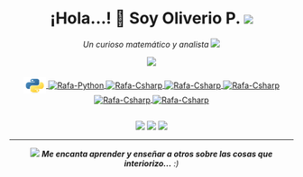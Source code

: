 <h1 align="center">¡Hola...! 👋 Soy Oliverio P. <img src="https://media.giphy.com/media/ES4Vcv8zWfIt2/giphy.gif" width="50"></h1>
<p align="center"><em>Un curioso matemático y analista </a><img src="https://media.giphy.com/media/BmmfETghGOPrW/giphy.gif" width="50"> 
</em></p>

<div align="center">
  <a href="https://github.com/OliverioPD">
  <img height="180em" src="https://github-readme-stats.vercel.app/api?username=OliverioPD&show_icons=true&theme=dark&include_all_commits=true&count_private=true"/>
<div style="display: inline_block"><br>
  <img align="center" alt="Rafa-Python" height="30" width="40" src="https://raw.githubusercontent.com/devicons/devicon/master/icons/python/python-original.svg">
  <img align="center" alt="Rafa-Python" height="30" width="40" src="https://cdn.jsdelivr.net/gh/devicons/devicon/icons/jupyter/jupyter-original-wordmark.svg">
  <img align="center" alt="Rafa-Csharp" height="30" width="40" src="https://cdn.jsdelivr.net/gh/devicons/devicon/icons/r/r-original.svg">
  <img align="center" alt="Rafa-Csharp" height="30" width="40" src="https://cdn.jsdelivr.net/gh/devicons/devicon/icons/rstudio/rstudio-original.svg">
  <img align="center" alt="Rafa-Csharp" height="30" width="40" src="https://cdn.jsdelivr.net/gh/devicons/devicon/icons/latex/latex-original.svg">
  <img align="center" alt="Rafa-Csharp" height="30" width="40" src="https://cdn.jsdelivr.net/gh/devicons/devicon/icons/markdown/markdown-original.svg">
  <img align="center" alt="Rafa-Csharp" height="30" width="40" src="https://cdn.jsdelivr.net/gh/devicons/devicon/icons/pandas/pandas-original-wordmark.svg">
  
  ##
 
<div> 
  <a href = "mailto:pichardodiestra@gmail.com"><img src="https://img.shields.io/badge/-Gmail-%23333?style=for-the-badge&logo=gmail&logoColor=white" target="_blank"></a>
  <a href="https://linkedin.com/in/oliveriopichardodiestra" target="_blank"><img src="https://img.shields.io/badge/-LinkedIn-%230077B5?style=for-the-badge&logo=linkedin&logoColor=white" target="_blank"></a>
  <a href="https://kaggle.com/oliveriopichardo" target="_blank"><img src="https://img.shields.io/badge/Kaggle-20BEFF?style=for-the-badge&logo=Kaggle&logoColor=white" target="_blank"></a> 
 
</div>
  
 ---
  
 <img src="https://media.giphy.com/media/bVcpc4QFNUxkOfCw0E/giphy.gif" width="60"> <em><b>Me encanta aprender y enseñar a otros sobre las cosas que interiorizo...</b> :)</em>
